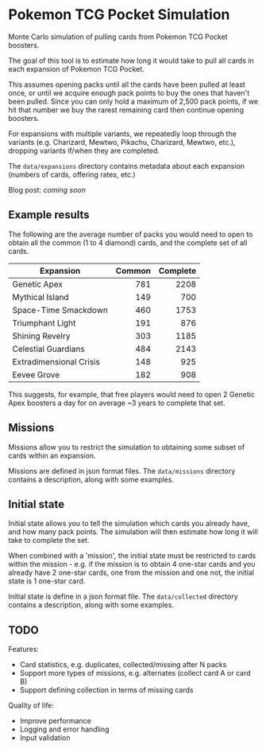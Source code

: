 # Pokemon TCG Pocket Simulation

Monte Carlo simulation of pulling cards from Pokemon TCG Pocket boosters.

The goal of this tool is to estimate how long it would take to pull all cards in each expansion of Pokemon TCG Pocket.

This assumes opening packs until all the cards have been pulled at least once, or until we acquire enough pack points to buy the ones that haven't been pulled.
Since you can only hold a maximum of 2,500 pack points, if we hit that number we buy the rarest remaining card then continue opening boosters.

For expansions with multiple variants, we repeatedly loop through the variants (e.g. Charizard, Mewtwo, Pikachu, Charizard, Mewtwo, etc.),
dropping variants if/when they are completed.

The `data/expansions` directory contains metadata about each expansion (numbers of cards, offering rates, etc.)

Blog post: _coming soon_

## Example results

The following are the average number of packs you would need to open to obtain all the common (1 to 4 diamond) cards, and the complete set of all cards.

| Expansion               | Common | Complete |
| ----------------------- | -----: | -------: |
| Genetic Apex            |    781 |     2208 |
| Mythical Island         |    149 |      700 |
| Space-Time Smackdown    |    460 |     1753 |
| Triumphant Light        |    191 |      876 |
| Shining Revelry         |    303 |     1185 |
| Celestial Guardians     |    484 |     2143 |
| Extradimensional Crisis |    148 |      925 |
| Eevee Grove             |    182 |      908 |

This suggests, for example, that free players would need to open 2 Genetic Apex boosters a day for on average ~3 years to complete that set.

## Missions

Missions allow you to restrict the simulation to obtaining some subset of cards within an expansion.

Missions are defined in json format files. The `data/missions` directory contains a description, along with some examples.

## Initial state

Initial state allows you to tell the simulation which cards you already have, and how many pack points. The simulation will then estimate how long it will take to complete the set.

When combined with a 'mission', the initial state must be restricted to cards within the mission - e.g. if the mission is to obtain 4 one-star cards and you already have 2 one-star cards, one from the mission and one not, the initial state is 1 one-star card.

Initial state is define in a json format file. The `data/collected` directory contains a description, along with some examples.


## TODO

Features:

- Card statistics, e.g. duplicates, collected/missing after N packs
- Support more types of missions, e.g. alternates (collect card A or card B)
- Support defining collection in terms of missing cards

Quality of life:

- Improve performance
- Logging and error handling
- Input validation